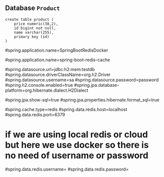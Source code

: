 
## Database `Product`

```db
create table product (
    price numeric(38,2),
    id bigint not null,
    name varchar(255),
    primary key (id)
)
```


#spring.application.name=SpringBootRedisDocker

#spring.application.name=spring-boot-redis-cache

#spring.datasource.url=jdbc:h2:mem:testdb
#spring.datasource.driverClassName=org.h2.Driver
#spring.datasource.username=sa
#spring.datasource.password=password
#spring.h2.console.enabled=true
#spring.jpa.database-platform=org.hibernate.dialect.H2Dialect

#spring.jpa.show-sql=true
#spring.jpa.properties.hibernate.format_sql=true

#spring.cache.type=redis
#spring.data.redis.host=localhost
#spring.data.redis.port=6379

# if we are using local redis or cloud but here we use docker so there is no need of username or password
#spring.data.redis.username=
#spring.data.redis.password=